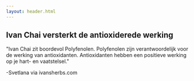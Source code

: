 ```yaml
---
layout: header.html
---
```


<h2>Ivan Chai versterkt de antioxiderede werking</h2>

"Ivan Chai zit boordevol Polyfenolen. Polyfenolen zijn verantwoordelijk voor de werking van antioxidanten. Antioxidanten hebben een positieve werking op je hart- en vaatstelsel."

-Svetlana via ivansherbs.com
